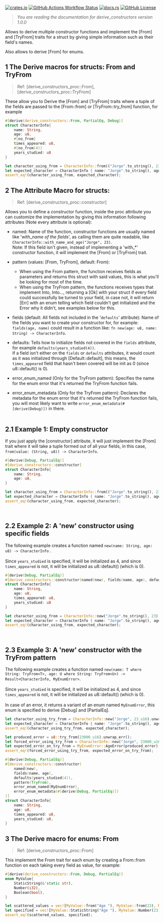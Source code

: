 [![crates.io](https://img.shields.io/crates/v/derive_constructors.svg)](https://crates.io/crates/derive_constructors)
[![GitHub Actions Workflow Status](https://img.shields.io/github/actions/workflow/status/JorgeRicoVivas/derive_constructors/rust.yml)](https://github.com/JorgeRicoVivas/derive_constructors/actions)
[![docs.rs](https://img.shields.io/docsrs/derive_constructors)](https://docs.rs/derive_constructors/latest/derive_constructors/)
[![GitHub License](https://img.shields.io/github/license/JorgeRicoVivas/derive_constructors)](https://github.com/JorgeRicoVivas/derive_constructors/blob/main/LICENSE)

> *You are reading the documentation for derive_constructors version 1.0.0*

Allows to derive multiple constructor functions and implement the [From] and [TryFrom] traits
for a struct by giving simple information such as their field's names.

Also allows to derive [From] for enums.

## 1 The Derive macros for structs: From and TryFrom
> Ref: [derive_constructors_proc::From], [derive_constructors_proc::TryFrom]

These allow you to Derive the [From] and [TryFrom] traits where a tuple of the fields are passed
to the [From::from] or [TryFrom::try_from] function, for example

``` rust
#[derive(derive_constructors::From, PartialEq, Debug)]
struct CharacterInfo{
    name: String,
    age: u8,
    #[no_from]
    times_appeared: u8,
    #[no_from(4)]
    years_studied: u8
}

let character_using_from = CharacterInfo::from(("Jorge".to_string(), 23));
let expected_character = CharacterInfo { name: "Jorge".to_string(), age: 23, times_appeared: 0, years_studied: 4};
assert_eq!(character_using_from, expected_character);
```
## 2 The Attribute Macro for structs:
> Ref: [derive_constructors_proc::constructor]

Allows you to define a constructor function, inside the proc attribute you can customize the
implementation by giving this information following attributes (Note every attribute is
optional):

- named: Name of the function, constructor functions are usually named like
'with_*name of the fields*', as calling them are quite readable, like
```CharacterInfo::with_name_and_age("Jorge", 23)```. <br> Note: If this field isn't given,
instead of implementing a 'with_*' constructor function, it will implement the [From] or
[TryFrom] trait.

- pattern (values: [From, TryFrom], default: From):
    - When using the From pattern, the function receives fields as parameters and returns this
struct with said values, this is what you'll be looking for most of the time.
    - When using the TryFrom pattern, the functions receives types that implement
Into<YourField1>, Into<YourField2>..., returning a [Ok] with your struct if every field could
successfully be turned to your field, in case not, it will return [Err] with an enum telling
which field couldn't get initialized and the Error why it didn't, see examples below for this.

- fields (default: All fields not included in the '```defaults```' attribute): Name of the
fields you want to create your constructor for, for example: ```fields(age, name)``` could
result in a function like: ```fn new(age: u8, name: String) -> CharacterInfo```.

- defaults: Tells how to initialize fields not covered in the ```fields``` attribute, for
example ```defaults(years_studied(4))```. <br>If a field isn't either on the ```fields``` or
```defaults``` attributes, it would count as it was initialized through [Default::default], this
means, the ```times_appeared``` field that hasn't been covered will be init as 0 (since
u8::default() is 0).

- error_enum_named (Only for the TryFrom pattern): Specifies the name for the enum error that
it's returned the TryFrom function fails.

- error_enum_metadata (Only for the TryFrom pattern): Declares the metadata for the enum error
that it's returned the TryFrom function fails, you will most likely want to write
```error_enum_metadata(#[derive(Debug)])``` in there.
<br><br>

## 2.1 Example 1: Empty constructor

If you just apply the [constructor] attribute, it will just implement the [From] trait where it
will take a tuple formed out of all your fields, in this case,
```from(value: (String, u8)) -> CharacterInfo```.

``` rust
#[derive(Debug, PartialEq)]
#[derive_constructors::constructor]
struct CharacterInfo{
    name: String,
    age: u8,
}

let character_using_from = CharacterInfo::from(("Jorge".to_string(), 23));
let expected_character = CharacterInfo { name: "Jorge".to_string(), age: 23 };
assert_eq!(character_using_from, expected_character);
```
<br>

## 2.2 Example 2: A 'new' constructor using specific fields

The following example creates a function named ```new(name: String, age: u8) -> CharacterInfo```
.<br><br>
Since ```years_studied``` is specified, it will be initialized as 4, and since
```times_appeared``` is not, it will be initialized as u8::default() (which is 0).

``` rust
#[derive(Debug, PartialEq)]
#[derive_constructors::constructor(named(new), fields(name, age), defaults(years_studied(4)))]
struct CharacterInfo{
    name: String,
    age: u8,
    times_appeared: u8,
    years_studied: u8
}

let character_using_from = CharacterInfo::new("Jorge".to_string(), 23);
let expected_character = CharacterInfo { name: "Jorge".to_string(), age: 23, times_appeared: 0, years_studied: 4};
assert_eq!(character_using_from, expected_character);
```
<br>

## 2.3 Example 3: A 'new' constructor with the TryFrom pattern

The following example creates a function named ```new(name: T where String: TryFrom<T>, age: U
where String: TryFrom<U>) -> Result<CharacterInfo, MyEnumError>```.<br><br>
Since ```years_studied``` is specified, it will be initialized as 4, and since
```times_appeared``` is not, it will be initialized as u8::default() (which is 0).<br><br>
In case of an error, it returns a variant of an enum named ```MyEnumError```, this enum is
specified to derive [Debug] and [PartialEq].

``` rust
let character_using_try_from = CharacterInfo::new("Jorge", 23_u16).unwrap();
let expected_character = CharacterInfo { name: "Jorge".to_string(), age: 23, times_appeared: 0, years_studied: 4};
assert_eq!(character_using_try_from, expected_character);

let produced_error = u8::try_from(23000_u16).unwrap_err();
let forced_error_using_try_from = CharacterInfo::new("Jorge", 23000_u16).unwrap_err();
let expected_error_on_try_from = MyEnumError::AgeError(produced_error);
assert_eq!(forced_error_using_try_from, expected_error_on_try_from);

#[derive(Debug, PartialEq)]
#[derive_constructors::constructor(
    named(new),
    fields(name, age),
    defaults(years_studied(4)),
    pattern(TryFrom),
    error_enum_named(MyEnumError),
    error_enum_metadata(#[derive(Debug, PartialEq)])
)]
struct CharacterInfo{
    name: String,
    age: u8,
    times_appeared: u8,
    years_studied: u8,
}
```

## 3 The Derive macro for enums: From

> Ref: [derive_constructors_proc::From]

This implement the From trait for each enum by creating a From::from function on each taking
every field as value, for example:

```rust
#[derive(derive_constructors::From, Debug, PartialEq)]
enum MyValue{
    StaticString(&'static str),
    Number(i32),
    Boolean(bool),
}

let scattered_values = vec![MyValue::from("Age "), MyValue::from(23), MyValue::from(", over age "), MyValue::from(true)];
let specified = vec![MyValue::StaticString("Age "), MyValue::Number(23), MyValue::StaticString(", over age "), MyValue::Boolean(true)];
assert_eq!(scattered_values, specified);
```